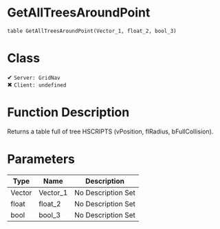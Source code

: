 # GetAllTreesAroundPoint
```
table GetAllTreesAroundPoint(Vector_1, float_2, bool_3)
```
# Class
✔ `Server: GridNav`  
✖ `Client: undefined`  

# Function Description
Returns a table full of tree HSCRIPTS (vPosition, flRadius, bFullCollision).
# Parameters
Type|Name|Description
--|--|--
Vector|Vector_1|No Description Set
float|float_2|No Description Set
bool|bool_3|No Description Set
